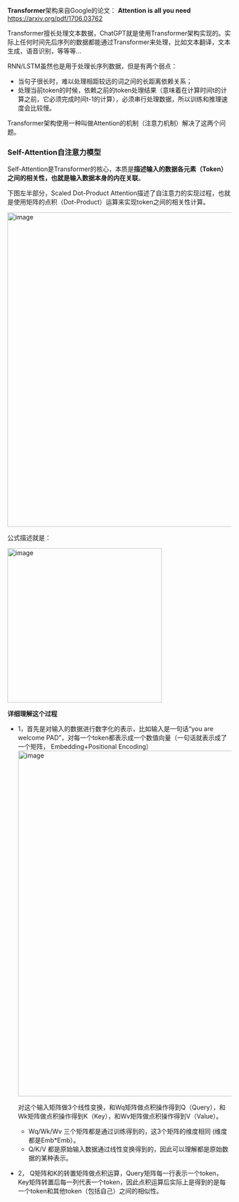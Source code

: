**Transformer**架构来自Google的论文： **Attention is all you need**  https://arxiv.org/pdf/1706.03762

Transformer擅长处理文本数据，ChatGPT就是使用Transformer架构实现的。实际上任何时间先后序列的数据都能通过Transformer来处理，比如文本翻译，文本生成，语音识别，等等等...

RNN/LSTM虽然也是用于处理长序列数据，但是有两个弱点：
- 当句子很长时，难以处理相距较远的词之间的长距离依赖关系；
- 处理当前token的时候，依赖之前的token处理结果（意味着在计算时间t的计算之前，它必须完成时间t-1的计算），必须串行处理数据，所以训练和推理速度会比较慢。
  
Transformer架构使用一种叫做Attention的机制（注意力机制）解决了这两个问题。

### Self-Attention自注意力模型
Self-Attention是Transformer的核心，本质是**描述输入的数据各元素（Token）之间的相关性，也就是输入数据本身的内在关联**。

下图左半部分，Scaled Dot-Product Attention描述了自注意力的实现过程，也就是使用矩阵的点积（Dot-Product）运算来实现token之间的相关性计算。

<img width="706" alt="image" src="https://github.com/user-attachments/assets/b14da76c-9f22-4a46-8a13-0ffaeff7af8c">

公式描述就是：

<img width="347" alt="image" src="https://github.com/user-attachments/assets/0921ab11-7167-4f5c-8a66-8b5bd34dc472">

**详细理解这个过程**
-  1，首先是对输入的数据进行数字化的表示，比如输入是一句话“you are welcome PAD”，对每一个token都表示成一个数值向量（一句话就表示成了一个矩阵， Embedding+Positional Encoding）
    <img width="776" alt="image" src="https://github.com/user-attachments/assets/0a0db67b-b7df-4094-aaff-5f2281c408ab">

     对这个输入矩阵做3个线性变换，和Wq矩阵做点积操作得到Q（Query），和Wk矩阵做点积操作得到K（Key），和Wv矩阵做点积操作得到V（Value）。
     -  Wq/Wk/Wv 三个矩阵都是通过训练得到的，这3个矩阵的维度相同 (维度都是Emb*Emb）。
     -  Q/K/V 都是原始输入数据通过线性变换得到的，因此可以理解都是原始数据的某种表示。
-  2， Q矩阵和K的转置矩阵做点积运算，Query矩阵每一行表示一个token，Key矩阵转置后每一列代表一个token，因此点积运算后实际上是得到的是每一个token和其他token（包括自己）之间的相似性。

